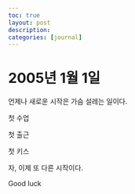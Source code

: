 ```yaml
---
toc: true
layout: post
description:
categories: [journal]
---
```

# 2005년 1월 1일

언제나 새로운 시작은 가슴 설레는 일이다.

첫 수업

첫 출근

첫 키스

자, 이제 또 다른 시작이다.

Good luck